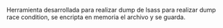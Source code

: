 Herramienta desarrollada para realizar dump de lsass para realizar dump race condition, se encripta en memoria el archivo y se guarda.
